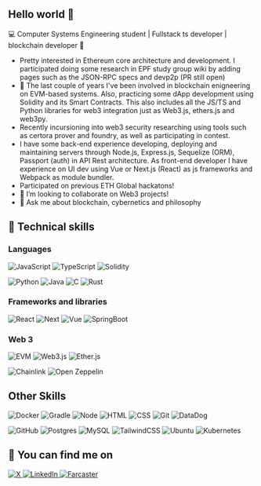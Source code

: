 ## Hello world 👋

💻 Computer Systems Engineering student | Fullstack ts developer | blockchain developer 🧠 

- Pretty interested in Ethereum core architecture and development. I participated doing some research in EPF study group wiki by adding pages such as the JSON-RPC specs and devp2p (PR still open)
- 🌱 The last couple of years I've been involved in blockchain enigneering on EVM-based systems. Also, practicing some dApp development using Solidity and its Smart Contracts. This also includes all the JS/TS and Python libraries for web3 integration just as Web3.js, ethers.js and web3py.
- Recently incursioning into web3 security researching using tools such as certora prover and foundry, as well as participating in contest.
- I have some back-end experience developing, deploying and maintaining servers through Node.js, Express.js, Sequelize (ORM), Passport (auth) in API Rest architecture. As front-end developer I have experience on UI dev using Vue or Next.js (React) as js frameworks and Webpack as module bundler.
- Participated on previous ETH Global hackatons!
- 👯 I’m looking to collaborate on Web3 projects!
- 💬 Ask me about blockchain, cybernetics and philosophy 

## 🎯 Technical skills
### Languages
![JavaScript][JavaScript-Badge]
![TypeScript][TypeScript-Badge]
![Solidity][Solidity-Badge]

![Python][Python-Badge]
![Java][Java-Badge]
![C][C-Badge]
![Rust][Rust-Badge]

### Frameworks and libraries
![React][React-Badge]
![Next][Next-Badge]
![Vue][Vue-Badge]
![SpringBoot][SpringBoot]

### Web 3
![EVM][EVM]
![Web3.js][Web3.js]
![Ether.js][Ether.js-Badge]

![Chainlink][Chainlink]
![Open Zeppelin][OpenZeppelin]

## Other Skills
![Docker][Docker]
![Gradle][Gradle]
![Node][Node]
![HTML][HTML5]
![CSS][CSS3]
![Git][GIT]
![DataDog][DataDog]

![GitHub][GitHub]
![Postgres][Postgre-badge]
![MySQL][MySQL-Bagde]
![TailwindCSS][Tailwind-Badge]
![Ubuntu][Ubuntu]
![Kubernetes][Kubernetes]


## 🔗 You can find me on

  <a target="_blank" href="https://x.com/0x_raa" title="raa on X">
    <img src="https://img.shields.io/badge/Twitter-%231DA1F2.svg?style=for-the-badge&logo=Twitter&logoColor=white" alt="X">
  </a>
  <a target="_blank" href="https://linkedin.com/in/rodrx20" title="Rodrigo Ramos Xochiteotzin">
    <img src="https://img.shields.io/badge/linkedin-%230077B5.svg?style=for-the-badge&logo=linkedin&logoColor=white" alt="LinkedIn">
  </a>
  <a target="_blank" href="https://warpcast.com/raa" title="raa on Farcaster">
    <img src="https://img.shields.io/badge/Farcaster-855DCD?logo=farcaster&logoColor=fff&style=for-the-badge" alt="Farcaster">
  </a>


<!-- MARKDOWN LINKS & IMAGES -->
<!-- https://www.markdownguide.org/basic-syntax/#reference-style-links -->
[C-Badge]: https://img.shields.io/badge/C-8A9597?style=for-the-badge&logo=c&logoColor=white
[Java-Badge]: https://img.shields.io/badge/Java-ED8B00?style=for-the-badge&logo=openjdk&logoColor=white
[Rust-Badge]: https://img.shields.io/badge/Rust-red?style=for-the-badge&logo=rust&logoColor=white
[JavaScript-Badge]: https://img.shields.io/badge/javascript-%23323330.svg?style=for-the-badge&logo=javascript&logoColor=%23F7DF1E
[Solidity-Badge]: https://img.shields.io/badge/Solidity-%23363636.svg?style=for-the-badge&logo=solidity&logoColor=white
[TypeScript-Badge]: https://img.shields.io/badge/typescript-%23007ACC.svg?style=for-the-badge&logo=typescript&logoColor=white 
[Python-Badge]: https://img.shields.io/badge/python-3670A0?style=for-the-badge&logo=python&logoColor=ffdd54
[MySQL-Bagde]: https://img.shields.io/badge/mysql-%2300f.svg?style=for-the-badge&logo=mysql&logoColor=white
[Postgre-badge]: https://img.shields.io/badge/postgres-%23316192.svg?style=for-the-badge&logo=postgresql&logoColor=white
[React-Badge]: https://img.shields.io/badge/react-%2320232a.svg?style=for-the-badge&logo=react&logoColor=%2361DAFB
[Vue-Badge]: https://img.shields.io/badge/Vue.js-35495E?style=for-the-badge&logo=vuedotjs&logoColor=4FC08D
[Tailwind-Badge]: https://img.shields.io/badge/tailwindcss-%2338B2AC.svg?style=for-the-badge&logo=tailwind-css&logoColor=white
[Next-Badge]: https://img.shields.io/badge/next.js-000000?style=for-the-badge&logo=nextdotjs&logoColor=white
[Ether.js-Badge]: https://img.shields.io/badge/Ethers.js-7A98FB?style=for-the-badge&logo=Ethers.js&logoColor=white
[Web3.js]:https://img.shields.io/badge/web3.js-bdbfc0?style=for-the-badge&logo=web3.js&logoColor=f06823
[Chainlink]: https://img.shields.io/badge/Chainlink-375BD2?style=for-the-badge&logo=Chainlink&logoColor=white
[OpenZeppelin]: https://img.shields.io/badge/OpenZeppelin-65aef8?&style=for-the-badge&logo=OpenZeppelin&logoColor=white
[EVM]: https://img.shields.io/badge/EVM-3C3C3D?style=for-the-badge&logo=Ethereum&logoColor=white
[Ubuntu]: https://img.shields.io/badge/Ubuntu-E95420?style=for-the-badge&logo=ubuntu&logoColor=white
[HTML5]:https://img.shields.io/badge/html5-%23E34F26.svg?style=for-the-badge&logo=html5&logoColor=white
[CSS3]:https://img.shields.io/badge/css3-%231572B6.svg?style=for-the-badge&logo=css3&logoColor=white
[GIT]: https://img.shields.io/badge/git%20-%23F05033.svg?&style=for-the-badge&logo=git&logoColor=white
[Node]: https://img.shields.io/badge/node.js%20-%2343853D.svg?&style=for-the-badge&logo=node.js&logoColor=white
[Docker]: https://img.shields.io/badge/docker%20-%230db7ed.svg?&style=for-the-badge&logo=docker&logoColor=white
[Kubernetes]: https://img.shields.io/badge/kubernetes-326CE5?&style=plastic&logo=kubernetes&logoColor=white
[GitHub]: https://img.shields.io/badge/github%20-%23121011.svg?&style=for-the-badge&logo=github&logoColor=white
[DataDog]: https://img.shields.io/badge/-DataDog-000?logo=datadog
[SpringBoot]: https://img.shields.io/badge/SpringBoot-6DB33F?style=flat-square&logo=Spring&logoColor=white
[Gradle]: https://img.shields.io/badge/Gradle-02303A?style=for-the-badge&logo=Gradle&logoColor=white
